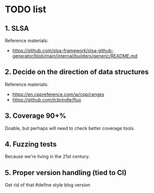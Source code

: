 # TODO list

## 1. SLSA

Reference materials:

- <https://github.com/slsa-framework/slsa-github-generator/blob/main/internal/builders/generic/README.md>

## 2. Decide on the direction of data structures

Reference materials:

- <https://en.cppreference.com/w/cpp/ranges>
- <https://github.com/tcbrindle/flux>

## 3. Coverage 90+%

Doable, but perhaps will need to check better coverage tools.

## 4. Fuzzing tests

Because we're living in the 21st century.

## 5. Proper version handling (tied to CI)

Get rid of that #define style blog version
